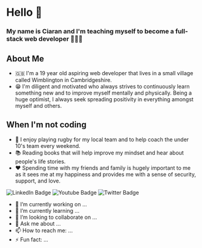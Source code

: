 # Hello 👋
### My name is Ciaran and I'm teaching myself to become a full-stack web developer 👨🏼‍💻


## About Me
* 🇬🇧 I'm a 19 year old aspiring web developer that lives in a small village called Wimblington in Cambridgeshire.
* 😁 I'm diligent and motivated who always strives to continuously learn something new and to improve myself mentally and physically. Being a huge optimist, I always seek spreading positivity in everything amongst myself and others.


## When I'm not coding
* 🏉 I enjoy playing rugby for my local team and to help coach the under 10's team every weekend.
* 📚 Reading books that will help improve my mindset and hear about people's life stories.
* ❤️ Spending time with my friends and family is hugely important to me as it sees me at my happiness and provides me with a sense of security, support, and love.

<div id="badges">
  <img src="https://img.shields.io/badge/LinkedIn-blue?style=for-the-badge&logo=linkedin&logoColor=white" alt="LinkedIn Badge"/>
  <img src="https://img.shields.io/badge/YouTube-red?style=for-the-badge&logo=youtube&logoColor=white" alt="Youtube Badge"/>
  <img src="https://img.shields.io/badge/Twitter-blue?style=for-the-badge&logo=twitter&logoColor=white" alt="Twitter Badge"/>
</div>

- 🔭 I’m currently working on ...
- 🌱 I’m currently learning ...
- 👯 I’m looking to collaborate on ...
- 💬 Ask me about ...
- 📫 How to reach me: ...
- ⚡ Fun fact: ...
